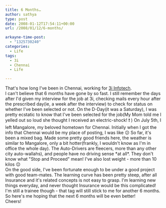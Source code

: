 ```yaml
---
title: 6 Months…
author: sathya
type: post
date: 2008-01-12T17:54:11+00:00
url: /2008/01/12/6-months/

arkayne-time-post:
  - "1325730240"
categories:
  - Life
tags:
  - 3i
  - Chennai
  - Life

---
```

That's how long I've been in Chennai, working for [3i Infotech][1].  
I can't believe that 6 months have gone by so fast. I still remember the days after I'd given my interview for the job at 3i, checking mails every hour after the prescribed day(ie, a week after the interview) to check for status on whether I've been selected or not. On the D-Day(it was a Saturday), I was pretty ecstatic to know that I've been selected for the job(My Mom told me I yelled out so loud she thought I received an electric-shock! ❗ ) On July 5th, I left Mangalore, my beloved hometown for Chennai. Initially when I got the info that Chennai would be my place of posting, I was like 😕 So far, it's been a mixed bag. Made some pretty good friends here, the weather is similar to Mangalore, only a bit hotter(frankly, I wouldn't know as I'm in office the whole day). The Auto-Drivers are fleecers, more than any other city auto-wallahs), and people have no driving sense \*at all\*. They don't know what "Stop and Proceed" mean! I've also lost weight - more than 10 kilos 😐  
On the good side, I've been fortunate enough to be under a good project with good team-mates. The learning curve has been pretty steep, after all Insurance and it's related concepts is not easy to grasp. I'm learning new things everyday, and never thought Insurance would be this complicated! I'm still a trainee though - that tag will still stick to me for another 6 months. So here's me hoping that the next 6 months will be even better!  
Cheers!

 [1]: https://www.3i-infotech.com/
